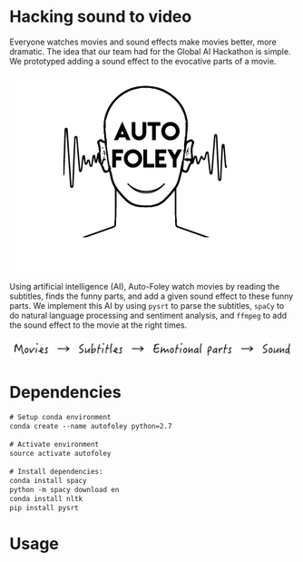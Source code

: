 # Hacking sound to video

Everyone watches movies and sound effects make movies better, more dramatic. The idea that our team had for the Global AI Hackathon is simple. We prototyped adding a sound effect to the evocative parts of a movie.

![](img/autofoley-head-smile.png)

Using artificial intelligence (AI), Auto-Foley watch movies by reading the subtitles, finds the funny parts, and add a given sound effect to these funny parts. We implement this AI by using `pysrt` to parse the subtitles, `spaCy` to do natural language processing and sentiment analysis, and `ffmpeg` to add the sound effect to the movie at the right times.

![Concept](img/concept.png)

# Dependencies

```
# Setup conda environment
conda create --name autofoley python=2.7

# Activate environment
source activate autofoley

# Install dependencies:
conda install spacy
python -m spacy download en
conda install nltk
pip install pysrt
```

# Usage
